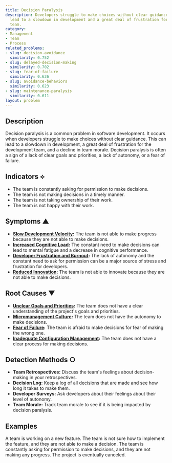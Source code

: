 ```yaml
---
title: Decision Paralysis
description: Developers struggle to make choices without clear guidance, which can
  lead to a slowdown in development and a great deal of frustration for the development
  team.
category:
- Management
- Team
- Process
related_problems:
- slug: decision-avoidance
  similarity: 0.752
- slug: delayed-decision-making
  similarity: 0.702
- slug: fear-of-failure
  similarity: 0.636
- slug: avoidance-behaviors
  similarity: 0.623
- slug: maintenance-paralysis
  similarity: 0.611
layout: problem
---
```


## Description
Decision paralysis is a common problem in software development. It occurs when developers struggle to make choices without clear guidance. This can lead to a slowdown in development, a great deal of frustration for the development team, and a decline in team morale. Decision paralysis is often a sign of a lack of clear goals and priorities, a lack of autonomy, or a fear of failure.

## Indicators ⟡
- The team is constantly asking for permission to make decisions.
- The team is not making decisions in a timely manner.
- The team is not taking ownership of their work.
- The team is not happy with their work.

## Symptoms ▲
- **[Slow Development Velocity](slow-development-velocity.md):** The team is not able to make progress because they are not able to make decisions.
- **[Increased Cognitive Load](increased-cognitive-load.md):** The constant need to make decisions can lead to mental fatigue and a decrease in cognitive performance.
- **[Developer Frustration and Burnout](developer-frustration-and-burnout.md):** The lack of autonomy and the constant need to ask for permission can be a major source of stress and frustration for developers.
- **[Reduced Innovation](reduced-innovation.md):** The team is not able to innovate because they are not able to make decisions.

## Root Causes ▼
- **[Unclear Goals and Priorities](unclear-goals-and-priorities.md):** The team does not have a clear understanding of the project's goals and priorities.
- **[Micromanagement Culture](micromanagement-culture.md):** The team does not have the autonomy to make decisions.
- **[Fear of Failure](fear-of-failure.md):** The team is afraid to make decisions for fear of making the wrong one.
- **[Inadequate Configuration Management](inadequate-configuration-management.md):** The team does not have a clear process for making decisions.

## Detection Methods ○
- **Team Retrospectives:** Discuss the team's feelings about decision-making in your retrospectives.
- **Decision Log:** Keep a log of all decisions that are made and see how long it takes to make them.
- **Developer Surveys:** Ask developers about their feelings about their level of autonomy.
- **Team Morale:** Track team morale to see if it is being impacted by decision paralysis.

## Examples
A team is working on a new feature. The team is not sure how to implement the feature, and they are not able to make a decision. The team is constantly asking for permission to make decisions, and they are not making any progress. The project is eventually canceled.
